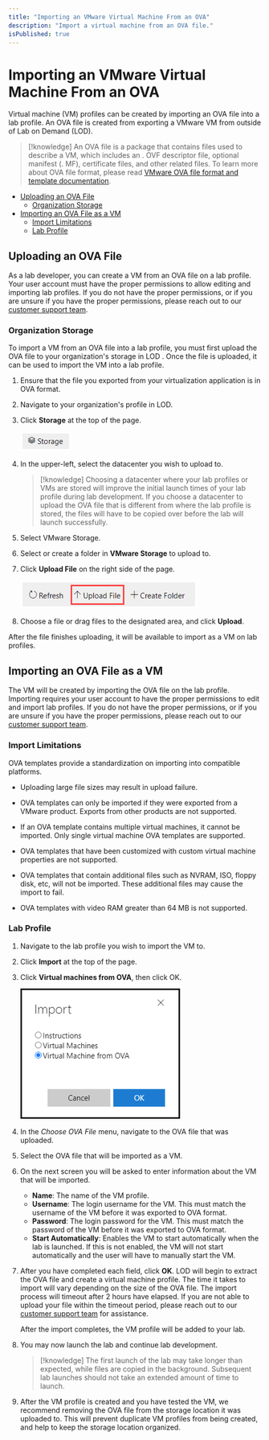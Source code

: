 ```yaml
---
title: "Importing an VMware Virtual Machine From an OVA"
description: "Import a virtual machine from an OVA file."
isPublished: true
---
```


# Importing an VMware Virtual Machine From an OVA

Virtual machine (VM) profiles can be created by importing an OVA file into a lab profile. An OVA file is created from exporting a VMware VM from outside of Lab on Demand (LOD). 

>[!knowledge] An OVA file is a package that contains files used to describe a VM, which includes an . OVF descriptor file, optional manifest (. MF),  certificate files, and other related files. To learn more about OVA file format, please read [VMware OVA file format and template documentation](https://docs.vmware.com/en/VMware-vSphere/7.0/com.vmware.vsphere.vm_admin.doc/GUID-AE61948B-C2EE-436E-BAFB-3C7209088552.html). 

- [Uploading an OVA File](#uploading-an-ova-file)
    - [Organization Storage](#organization-storage)
- [Importing an OVA File as a VM ](#importing-an-ova-file-as-a-vm)
    - [Import Limitations](#import-limitations)
    - [Lab Profile](#lab-profile)

## Uploading an OVA File

As a lab developer, you can create a VM from an OVA file on a lab profile. Your user account must have the proper permissions to allow editing and importing lab profiles. If you do not have the proper permissions, or if you are unsure if you have the proper permissions, please reach out to our [customer support team](http://www.learnondemandsystems.com/customer-support/).

### Organization Storage

To import a VM from an OVA file into a lab profile, you must first upload the OVA file to your organization's storage in LOD . Once the file is uploaded, it can be used to import the VM into a lab profile. 

1. Ensure that the file you exported from your virtualization application is in OVA format. 

1. Navigate to your organization's profile in LOD. 

1. Click **Storage** at the top of the page. 

    ![Organization Storage](images/organization-storage-button.png)

1. In the upper-left, select the datacenter you wish to upload to. 

    >[!knowledge] Choosing a datacenter where your lab profiles or VMs are stored will improve the initial launch times of your lab profile during lab development. If you choose a datacenter to upload the OVA file that is different from where the lab profile is stored, the files will have to be copied over before the lab will launch successfully.  

1. Select VMware Storage.

1. Select or create a folder in **VMware Storage** to upload to. 

1. Click **Upload File** on the right side of the page. 

    ![Upload File](images/storage-upload-file.png)

1. Choose a file or drag files to the designated area, and click **Upload**. 

After the file finishes uploading, it will be available to import as a VM on lab profiles. 

## Importing an OVA File as a VM

The VM will be created by importing the OVA file on the lab profile. Importing requires your user account to have the proper permissions to edit and import lab profiles. If you do not have the proper permissions, or if you are unsure if you have the proper permissions, please reach out to our [customer support team](http://www.learnondemandsystems.com/customer-support/).

### Import Limitations

OVA templates provide a standardization on importing into compatible platforms. 

- Uploading large file sizes may result in upload failure. 

- OVA templates can only be imported if they were exported from a VMware product. Exports from other products are not supported. 

- If an OVA template contains multiple virtual machines, it cannot be imported. Only single virtual machine OVA templates are supported. 

- OVA templates that have been customized with custom virtual machine properties are not supported. 

- OVA templates that contain additional files such as NVRAM, ISO, floppy disk, etc, will not be imported. These additional files may cause the import to fail.

- OVA templates with video RAM greater than 64 MB is not supported. 

### Lab Profile

1. Navigate to the lab profile you wish to import the VM to. 

1. Click **Import** at the top of the page. 

1. Click **Virtual machines from OVA**, then click OK. 

    ![Virtual machines from OVA](images/import-virtual-machines-from-ova.png)
    
1. In the _Choose OVA File_ menu, navigate to the OVA file that was uploaded. 

1. Select the OVA file that will be imported as a VM. 

1. On the next screen you will be asked to enter information about the VM that will be imported. 

    - **Name**: The name of the VM profile. 
    - **Username**: The login username for the VM. This must match the username of the VM before it was exported to OVA format.  
    - **Password**: The login password for the VM. This must match the password of the VM before it was exported to OVA format.  
    - **Start Automatically**: Enables the VM to start automatically when the lab is launched. If this is not enabled, the VM will not start automatically and the user will have to manually start the VM. 

1. After you have completed each field, click **OK**. LOD will begin to extract the OVA file and create a virtual machine profile. The time it takes to import will vary depending on the size of the OVA file. The import process will timeout after 2 hours have elapsed. If you are not able to upload your file within the timeout period, please reach out to our [customer support team](http://www.learnondemandsystems.com/customer-support/) for assistance. 

    After the import completes, the VM profile will be added to your lab. 

1. You may now launch the lab and continue lab development. 

    >[!knowledge] The first launch of the lab may take longer than expected, while files are copied in the background. Subsequent lab launches should not take an extended amount of time to launch. 

1. After the VM profile is created and you have tested the VM, we recommend removing the OVA file from the storage location it was uploaded to. This will prevent duplicate VM profiles from being created, and help to keep the storage location organized. 

